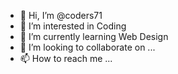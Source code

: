- 👋 Hi, I’m @coders71
- 👀 I’m interested in Coding
- 🌱 I’m currently learning Web Design
- 💞️ I’m looking to collaborate on ...
- 📫 How to reach me ...

<!---
coders71/coders71 is a ✨ special ✨ repository because its `README.md` (this file) appears on your GitHub profile.
You can click the Preview link to take a look at your changes.
--->

